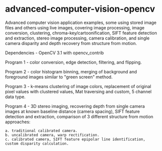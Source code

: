 # advanced-computer-vision-opencv
Advanced computer vision application examples, some using stored image files and others using live images, covering image processing, image conversion, clustering, chroma-key/cartoonification, SIFT feature detection and extraction, stereo image processing, camera calibration, and single camera disparity and depth recovery from structure from motion.

Dependencies - OpenCV 3.1 with opencv_contrib

Program 1 - color conversion, edge detection, filtering, and flipping.

Program 2 - color histogram binning, merging of background and foreground images similar to "green screen" method.

Program 3 - k-means clustering of image colors, replacement of original pixel values with clustered values, Mat traversing and custom, 5 channel data type.

Program 4 - 3D stereo imaging, recovering depth from single camera images at known baseline distance (camera spacing), SIFT feature detection and extraction, comparison of 3 different structure from motion approaches:

    a. traditional calibrated camera.
    b. uncalibrated camera, warp rectification.
    c. calibrated camera, SIFT feature epipolar line identification, custom disparity calculation.

